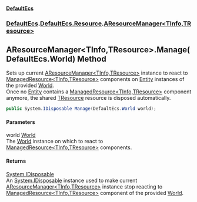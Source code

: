 #### [DefaultEcs](./index.md 'index')
### [DefaultEcs](./index.md 'index').[DefaultEcs.Resource](./DefaultEcs-Resource.md 'DefaultEcs.Resource').[AResourceManager&lt;TInfo,TResource&gt;](./DefaultEcs-Resource-AResourceManager-TInfo_TResource-.md 'DefaultEcs.Resource.AResourceManager&lt;TInfo,TResource&gt;')
## AResourceManager&lt;TInfo,TResource&gt;.Manage(DefaultEcs.World) Method
Sets up current [AResourceManager&lt;TInfo,TResource&gt;](./DefaultEcs-Resource-AResourceManager-TInfo_TResource-.md 'DefaultEcs.Resource.AResourceManager&lt;TInfo,TResource&gt;') instance to react to [ManagedResource&lt;TInfo,TResource&gt;](./DefaultEcs-Resource-ManagedResource-TInfo_TResource-.md 'DefaultEcs.Resource.ManagedResource&lt;TInfo,TResource&gt;') components on [Entity](./DefaultEcs-Entity.md 'DefaultEcs.Entity') instances of the provided [World](./DefaultEcs-World.md 'DefaultEcs.World').  
Once no [Entity](./DefaultEcs-Entity.md 'DefaultEcs.Entity') contains a [ManagedResource&lt;TInfo,TResource&gt;](./DefaultEcs-Resource-ManagedResource-TInfo_TResource-.md 'DefaultEcs.Resource.ManagedResource&lt;TInfo,TResource&gt;') component anymore, the shared [TResource](./DefaultEcs-Resource-AResourceManager-TInfo_TResource-.md#DefaultEcs-Resource-AResourceManager-TInfo_TResource--TResource 'DefaultEcs.Resource.AResourceManager&lt;TInfo,TResource&gt;.TResource') resource is disposed automatically.  
```C#
public System.IDisposable Manage(DefaultEcs.World world);
```
#### Parameters
<a name='DefaultEcs-Resource-AResourceManager-TInfo_TResource--Manage(DefaultEcs-World)-world'></a>
world [World](./DefaultEcs-World.md 'DefaultEcs.World')  
The [World](./DefaultEcs-World.md 'DefaultEcs.World') instance on which to react to [ManagedResource&lt;TInfo,TResource&gt;](./DefaultEcs-Resource-ManagedResource-TInfo_TResource-.md 'DefaultEcs.Resource.ManagedResource&lt;TInfo,TResource&gt;') components.  
#### Returns
[System.IDisposable](https://docs.microsoft.com/en-us/dotnet/api/System.IDisposable 'System.IDisposable')  
An [System.IDisposable](https://docs.microsoft.com/en-us/dotnet/api/System.IDisposable 'System.IDisposable') instance used to make current [AResourceManager&lt;TInfo,TResource&gt;](./DefaultEcs-Resource-AResourceManager-TInfo_TResource-.md 'DefaultEcs.Resource.AResourceManager&lt;TInfo,TResource&gt;') instance stop reacting to [ManagedResource&lt;TInfo,TResource&gt;](./DefaultEcs-Resource-ManagedResource-TInfo_TResource-.md 'DefaultEcs.Resource.ManagedResource&lt;TInfo,TResource&gt;') component of the provided [World](./DefaultEcs-World.md 'DefaultEcs.World').  
